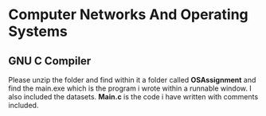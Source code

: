 # Computer Networks And Operating Systems

## GNU C Compiler

Please unzip the folder and find within it a folder called **OSAssignment** and find the main.exe which is the program i wrote within a runnable window. I also included the datasets. **Main.c** is the code i have written with comments included.

